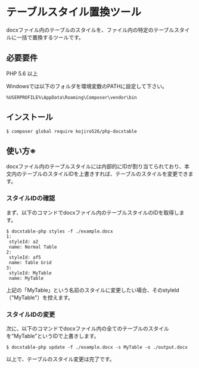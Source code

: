 # テーブルスタイル置換ツール

docxファイル内のテーブルのスタイルを、ファイル内の特定のテーブルスタイルに一括で置換するツールです。

## 必要要件

PHP 5.6 以上

Windowsでは以下のフォルダを環境変数のPATHに設定して下さい。
```
%USERPROFILE%\AppData\Roaming\Composer\vendor\bin
```

## インストール

```
$ composer global require kojiro526/php-docxtable
```

## 使い方※

docxファイル内のテーブルスタイルには内部的にIDが割り当てられており、本文内のテーブルのスタイルIDを上書きすれば、テーブルのスタイルを変更できます。

### スタイルIDの確認

まず、以下のコマンドでdocxファイル内のテーブルスタイルのIDを取得します。

```
$ docxtable-php styles -f ./example.docx
1:
 styleId: a2
 name: Normal Table
2:
 styleId: af5
 name: Table Grid
3:
 styleId: MyTable
 name: MyTable
 ```

上記の「MyTable」という名前のスタイルに変更したい場合、そのstyleId（"MyTable"）を控えます。

### スタイルIDの変更

次に、以下のコマンドでdocxファイル内の全てのテーブルのスタイルを"MyTable"というIDで上書きします。

```
$ docxtable-php update -f ./example.docx -s MyTable -o ./output.docx
```

以上で、テーブルのスタイル変更は完了です。

